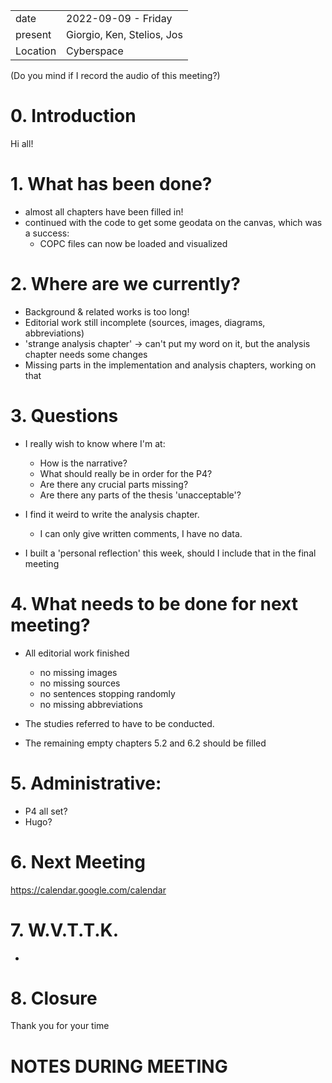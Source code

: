 |          |                         |
| -------- | ----------------------- |
| date     | 2022-09-09 - Friday
| present  | Giorgio, Ken, Stelios, Jos
| Location | Cyberspace

(Do you mind if I record the audio of this meeting?)

# 0. Introduction

Hi all!

# 1. What has been done?

- almost all chapters have been filled in! 
- continued with the code to get some geodata on the canvas, which was a success:
  - COPC files can now be loaded and visualized
  

# 2. Where are we currently? 

- Background & related works is too long! 
- Editorial work still incomplete (sources, images, diagrams, abbreviations)
- 'strange analysis chapter' -> can't put my word on it, but the analysis chapter needs some changes
- Missing parts in the implementation and analysis chapters, working on that


# 3. Questions

- I really wish to know where I'm at: 
    - How is the narrative?
    - What should really be in order for the P4? 
    - Are there any crucial parts missing?
    - Are there any parts of the thesis 'unacceptable'?

- I find it weird to write the analysis chapter. 
  - I can only give written comments, I have no data. 

- I built a 'personal reflection' this week, should I include that in the final meeting

# 4. What needs to be done for next meeting? 

- All editorial work finished 
  - no missing images 
  - no missing sources
  - no sentences stopping randomly
  - no missing abbreviations

- The studies referred to have to be conducted.

- The remaining empty chapters 5.2 and 6.2 should be filled  

# 5. Administrative: 

- P4 all set? 
- Hugo? 

# 6. Next Meeting 

https://calendar.google.com/calendar


# 7. W.V.T.T.K.

-

# 8. Closure

Thank you for your time 


# NOTES DURING MEETING 

```

```
